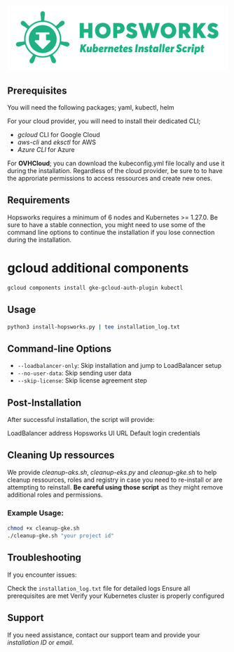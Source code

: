 ![alt text](assets/logo.png)

## Prerequisites
You will need the following packages; yaml, kubectl, helm 

For your cloud provider, you will need to install their dedicated CLI;
- _gcloud_ CLI for Google Cloud
- _aws-cli_ and _eksctl_ for AWS 
- _Azure CLI_ for Azure 

For **OVHCloud**; you can download the kubeconfig.yml file locally and use it during the installation. Regardless of the cloud provider, be sure to to have the approriate permissions to access ressources and create new ones. 

## Requirements
Hopsworks requires a minimum of 6 nodes and Kubernetes >= 1.27.0.
Be sure to have a stable connection, you might need to use some of the command line options to continue the installation if you lose connection during the installation. 

# gcloud additional components
```bash
gcloud components install gke-gcloud-auth-plugin kubectl
```
## Usage
```bash
python3 install-hopsworks.py | tee installation_log.txt
```

## Command-line Options
- `--loadbalancer-only`: Skip installation and jump to LoadBalancer setup
- `--no-user-data`: Skip sending user data
- `--skip-license`: Skip license agreement step

## Post-Installation
After successful installation, the script will provide:

LoadBalancer address
Hopsworks UI URL
Default login credentials

## Cleaning Up ressources
We provide _cleanup-aks.sh_, _cleanup-eks.py_ and _cleanup-gke.sh_ to help cleanup ressources, roles and registry in case you need to re-install or are attempting to reinstall. **Be careful using those script** as they might remove additional roles and permissions.

### Example Usage:
```bash
chmod +x cleanup-gke.sh
./cleanup-gke.sh "your project id"
```


## Troubleshooting
If you encounter issues:

Check the `installation_log.txt` file for detailed logs
Ensure all prerequisites are met
Verify your Kubernetes cluster is properly configured

## Support
If you need assistance, contact our support team and provide your _installation ID_ or _email_.